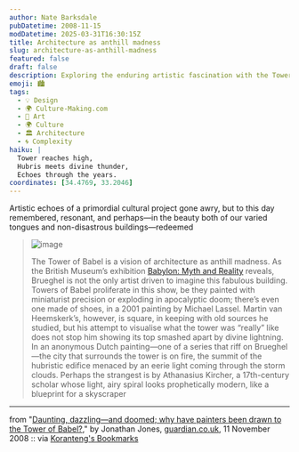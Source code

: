 ```yaml
---
author: Nate Barksdale
pubDatetime: 2008-11-15
modDatetime: 2025-03-31T16:30:15Z
title: Architecture as anthill madness
slug: architecture-as-anthill-madness
featured: false
draft: false
description: Exploring the enduring artistic fascination with the Tower of Babel, revealing its complex symbolism in architecture and culture.
emoji: 🏙️
tags:
  - 💡 Design
  - 🌍 Culture-Making.com
  - 🎨 Art
  - 🌍 Culture
  - 🏛️ Architecture
  - 🌀 Complexity
haiku: |
  Tower reaches high,  
  Hubris meets divine thunder,  
  Echoes through the years.
coordinates: [34.4769, 33.2046]
---
```


Artistic echoes of a primordial cultural project gone awry, but to this day remembered, resonant, and perhaps—in the beauty both of our varied tongues and non-disastrous buildings—redeemed

> ![image](http://culture-making.com/media/babel460x276_210.jpg)
>
> The Tower of Babel is a vision of architecture as anthill madness. As the British Museum’s exhibition [Babylon: Myth and Reality](http://web.archive.org/web/20110605232553/http://www.britishmuseum.org/whats_on/future_exhibitions/babylon.aspx) reveals, Brueghel is not the only artist driven to imagine this fabulous building. Towers of Babel proliferate in this show, be they painted with miniaturist precision or exploding in apocalyptic doom; there’s even one made of shoes, in a 2001 painting by Michael Lassel. Martin van Heemskerk’s, however, is square, in keeping with old sources he studied, but his attempt to visualise what the tower was “really” like does not stop him showing its top smashed apart by divine lightning. In an anonymous Dutch painting—one of a series that riff on Brueghel—the city that surrounds the tower is on fire, the summit of the hubristic edifice menaced by an eerie light coming through the storm clouds. Perhaps the strangest is by Athanasius Kircher, a 17th-century scholar whose light, airy spiral looks prophetically modern, like a blueprint for a skyscraper

---

from "[Daunting, dazzling—and doomed; why have painters been drawn to the Tower of Babel?](http://www.guardian.co.uk/artanddesign/2008/nov/11/art)," by Jonathan Jones, [guardian.co.uk](http://www.guardian.co.uk/artanddesign/2008/nov/11/art), 11 November 2008 :: via [Koranteng's Bookmarks](http://web.archive.org/web/20160413094605/http://delicious.com/amaah)
